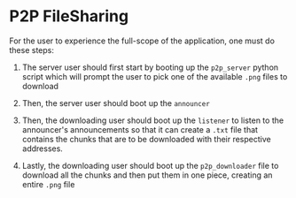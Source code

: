 # P2P FileSharing

For the user to experience the full-scope of the application, one must do these steps:

1) The server user should first start by booting up the `p2p_server` python script which will prompt the user
to pick one of the available `.png` files to download

2) Then, the server user should boot up the `announcer`

3) Then, the downloading user should boot up the `listener` to listen to the announcer's announcements so that it
can create a `.txt` file that contains the chunks that are to be downloaded with their respective addresses.

4) Lastly, the downloading user should boot up the `p2p_downloader` file to download all the chunks and then put them
in one piece, creating an entire `.png` file
